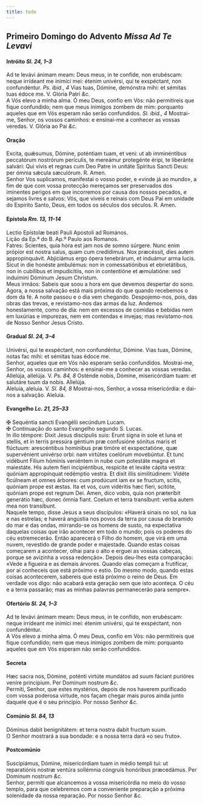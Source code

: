 ```yaml
---
title: todo
---
```


<h2 class="text-center">Primeiro Domingo do Advento <em>Missa Ad Te Levavi</em></h2>

<h4 class="text-center">Intróito <em>Sl. 24, 1–3</em></h4>
<div class="container-fluid">
<div class="row">
<div class="dropcap text-justify">
Ad te levávi ánimam meam: Deus meus, in te confíde, non erubéscam: neque irrídeant me inimíci mei: étenim univérsi, qui te exspéctant, non confundéntur. <em>Ps. ibid., 4</em> Vias tuas, Dómine, demónstra mihi: et sémitas tuas édoce me.
V. Glória Patri <em>&c.</em>
</div>
<div class="dropcap text-justify">A Vós elevo a minha alma. Ó meu Deus, confio em Vós: não permitireis que fique confundido; nem que meus inimigos zombem de mim: porquanto aqueles que em Vós esperam não serão confundidos. <em>Sl. ibid., 4</em> Mostrai-me, Senhor, os vossos caminhos: e ensinai-me a conhecer as vossas veredas.
V. Glória ao Pai <em>&c.</em>
</div>
</div>
</div>

<h4 class="text-center">Oração</h4>
<div class="container-fluid">
<div class="row">
<div class="dropcap text-justify">
Excita, quǽsumus, Dómine, poténtiam tuam, et veni: ut ab imminéntibus peccatórum nostrórum perículis, te mereámur protegénte éripi, te liberánte salvári: Qui vivis et regnas cum Deo Patre in unitáte Spíritus Sancti Deus: per ómnia sǽcula sæculórum. <span class="text-danger">R.</span> Amen.
</div>
<div class="dropcap text-justify">
Senhor Vos suplicamos, manifestai o vosso poder, e «vinde já ao mundo», a fim de que com vossa protecção mereçamos ser preservados dos iminentes perigos em que incorremos por causa dos nossos pecados, e sejamos livres e salvos: Vós, que viveis e reinais com Deus Pai em unidade do Espírito Santo, Deus, em todos os séculos dos séculos. <span class="text-danger">R.</span> Amen.
</div>
</div>
</div>

<h4 class="text-center">Epístola <em>Rm. 13, 11–14</em></h4>
<div class="container-fluid">
<div class="row">
<div class="text-justify">
Lectio Epístolæ beati Pauli Apostoli ad Romános.
</div>
<div class="text-justify">
Lição da Ep.ª do B. Ap.º Paulo aos Romanos.
</div>
<div class="dropcap text-justify">
Fatres: Scientes, quia hora est jam nos de somno súrgere. Nunc enim própior est nostra salus, quam cum credídimus. Nox præcéssit, dies autem appropinquávit. Abjiciámus ergo ópera tenebrárum, et induámur arma lucis. Sicut in die honéste ambulémus: non in comessatiónibus et ebrietátibus, non in cubílibus et impudicítiis, non in contentióne et æmulatióne: sed induímini Dóminum Jesum Christum.
</div>
<div class="dropcap text-justify">
Meus irmãos: Sabeis que soou a hora em que devemos despertar do sono. Agora, a nossa salvação está mais próxima do que quando recebemos o dom da fé. A noite passou e o dia vem chegando. Despojemo-nos, pois, das obras das trevas, e revistamo-nos das armas da luz. Andemos honestamente, como de dia: nem em excessos de comidas e bebidas nem em luxúrias e impurezas, nem em contendas e invejas; mas revistamo-nos de Nosso Senhor Jesus Cristo.
</div>
</div>
</div>

<h4 class="text-center">Gradual <em>Sl. 24, 3–4</em></h4>
<div class="container-fluid">
<div class="row">
<div class="dropcap text-justify">
Univérsi, qui te exspéctant, non confundéntur, Dómine.
Vias tuas, Dómine, notas fac mihi: et sémitas tuas édoce me.
</div>
<div class="dropcap text-justify">
Senhor, aqueles que em Vós não esperam serão confundidos.
Mostrai-me, Senhor, os vossos caminhos: e ensinai-me a conhecer as vossas veredas.
</div>
<div class="text-justify">
Allelúja, allelúja. V. <em>Ps. 84, 8</em> Osténde nobis, Dómine, misericórdiam tuam: et salutáre tuum da nobis. Allelúja.
</div>
<div class="text-justify">
Aleluia, aleluia. V. <em>Sl. 84, 8</em> Mostrai-nos, Senhor, a vossa misericórdia: e dai-nos a salvação. Aleluia.
</div>
</div>
</div>

<h4 class="text-center">Evangelho <em>Lc. 21, 25–33</em></h4>
<div class="container-fluid">
<div class="row">
<div class="text-justify">
<span class="text-danger">&#10016;</span> Sequéntia sancti Evangélii secúndum Lucam.
</div>
<div class="text-justify">
<span class="text-danger">&#10016;</span> Continuação do santo Evangelho segundo S. Lucas.
</div>
<div class="dropcap text-justify">
In illo témpore: Dixit Jesus discípulis suis: Erunt signa in sole et luna et stellis, et in terris pressúra géntium præ confusióne sónitus maris et flúctuum: arescéntibus homínibus præ timóre et exspectatióne, quæ supervénient univérso orbi: nam virtútes coelórum movebúntur. Et tunc vidébunt Fílium hóminis veniéntem in nube cum potestáte magna et maiestáte. His autem fíeri incipiéntibus, respícite et leváte cápita vestra: quóniam appropínquat redémptio vestra. Et dixit illis similitúdinem: Vidéte ficúlneam et omnes árbores: cum prodúcunt iam ex se fructum, scitis, quóniam prope est æstas. Ita et vos, cum vidéritis hæc fíeri, scitóte, quóniam prope est regnum Dei. Amen, dico vobis, quia non præteríbit generátio hæc, donec ómnia fiant. Coelum et terra transíbunt: verba autem mea non transíbunt.
</div>
<div class="dropcap text-justify">
Naquele tempo, disse Jesus a seus discípulos: «Haverá sinais no sol, na lua e nas estrelas; e haverá angústia nos povos da terra por causa do bramido do mar e das ondas, mirrando-se os homens de susto, na expectativa daquelas coisas que irão acontecer em todo o mundo; pois os poderes do céu estremecerão. Então aparecerá o Filho do homem, que virá em uma nuvem, revestido de grande poder e majestade. Quando estas coisas começarem a acontecer, olhai para o alto e erguei as vossas cabeças, porque se avizinha a vossa redenção». Depois deu-lhes esta comparação: «Vede a figueira e as demais árvores. Quando elas começam a frutificar, por aí conheceis que está próximo o estio. Do mesmo modo, quando estas coisas acontecerem, sabereis que está próximo o reino de Deus. Em verdade vos digo: não acabará esta geração sem que isto aconteça. O céu e a terra passarão; mas as minhas palavras permanecerão para sempre».
</div>
</div>
</div>

<h4 class="text-center">Ofertório <em>Sl. 24, 1–3</em></h4>
<div class="container-fluid">
<div class="row">
<div class="dropcap text-justify">
Ad te levávi ánimam meam: Deus meus, in te confído, non erubéscam: neque irrídeant me inimíci mei: étenim univérsi, qui te exspéctant, non confundéntur.
</div>
<div class="dropcap text-justify">
A Vós elevo a minha alma. Ó meu Deus, confio em Vós: não permitireis que fique confundido; nem que meus inimigos zombem de mim: porquanto aqueles que em Vós esperam não serão confundidos.
</div>
</div>
</div>

<h4 class="text-center">Secreta</h4>
<div class="container-fluid">
<div class="row">
<div class="dropcap text-justify">
Hæc sacra nos, Dómine, poténti virtúte mundátos ad suum fáciant purióres veníre princípium. Per Dominum nostrum <em>&c.</em>
</div>
<div class="dropcap text-justify">
Permiti, Senhor, que estes mystérios, depois de nos haverem purificado com vossa poderosa virtude, nos façam chegar mais puros ainda junto daquele que é o seu princípio. Por nosso Senhor <em>&c.</em>
</div>
</div>
</div>

<h4 class="text-center">Comúnio <em>Sl. 84, 13</em></h4>
<div class="container-fluid">
<div class="row">
<div class="dropcap text-justify">
Dóminus dabit benignitátem: et terra nostra dabit fructum suum.
</div>
<div class="dropcap text-justify">
O Senhor mostrará a sua bondade: e a nossa terra dará «o seu fruto».
</div>
</div>
</div>

<h4 class="text-center">Postcomúnio</h4>
<div class="container-fluid">
<div class="row">
<div class="dropcap text-justify">
Suscipiámus, Dómine, misericórdiam tuam in médio templi tui: ut reparatiónis nostræ ventúra sollémnia cóngruis honóribus præcedámus. Per Dominum nostrum <em>&c.</em>
</div>
<div class="dropcap text-justify">
Senhor, permiti que alcancemos a vossa misericórdia no meio do vosso templo, para que celebremos com a conveniente preparação a próxima solenidade da nossa reparação. Por nosso Senhor <em>&c.</em>
</div>
</div>
</div>
